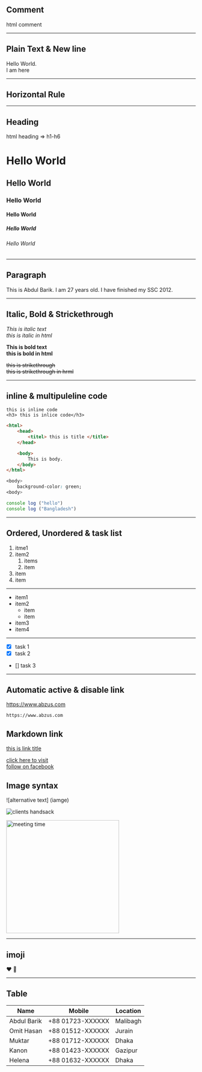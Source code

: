 ## Comment

html comment <!--markdown learning-->   

---
## Plain Text & New line

Hello World.<!--2space to create new line or html (<br>)-->  
I am here

---
## Horizontal Rule


---
## Heading


html heading => h1-h6

# Hello World
## Hello World
### Hello World
#### Hello World
##### Hello World
###### Hello World

---


## Paragraph

<p>This is Abdul Barik. I am 27 years old. I have finished my SSC 2012.</p>

---

## Italic, Bold & Strickethrough

_This is italic text_  
<i>this is italic in html</i>  

__This is bold text__  
<b>this is bold in html</b>

~~this is strikethrough~~  
<del>this is strikethrough in hrml<de>

---

## inline & multipuleline code

`this is inline code`  
`<h3> this is inlice code</h3>`


```html
<html>
    <head>
        <titel> this is title </title>
    </head>

    <body>
        This is body.
    </body>
</html>

```

```CSS
<body>
    background-color: green;
<body>
```

```javascript
console log ("hello")
console log ("Bangladesh")
```

---
## Ordered, Unordered & task list

1. itme1
2. item2
    1. items 
    2. item
4. item
5. item

---
- item1
- item2
    - item 
    - item
- item3
- item4

---
- [x] task 1
- [x] task 2
- [] task 3

---
## Automatic active & disable link

https://www.abzus.com

`https://www.abzus.com`

## Markdown link

[this is link title](https://www.abzus.com)


<!--another way-->

[click here to visit][website link]  
[follow on facebook][facebook]


<!-- all link here-->

[website link]: https://www.abzus.com
[facebook]: https://www.facebook.com/amsbarik

## Image syntax

![alternative text] (iamge)

![clients handsack](image/hands-shaking.jpg)

<!--html img tag-->

<img src="image/hands-shaking.jpg" width="300px" title="meeting time"/>

---

## imoji


❤️ 🥰


---

## Table

| Name | Mobile | Location |
|----- |----|----|
|Abdul Barik | +88 01723-XXXXXX| Malibagh |
|Omit Hasan | +88 01512-XXXXXX| Jurain|
|Muktar| +88 01712-XXXXXX| Dhaka|
|Kanon| +88 01423-XXXXXX| Gazipur|
|Helena| +88 01632-XXXXXX| Dhaka|
